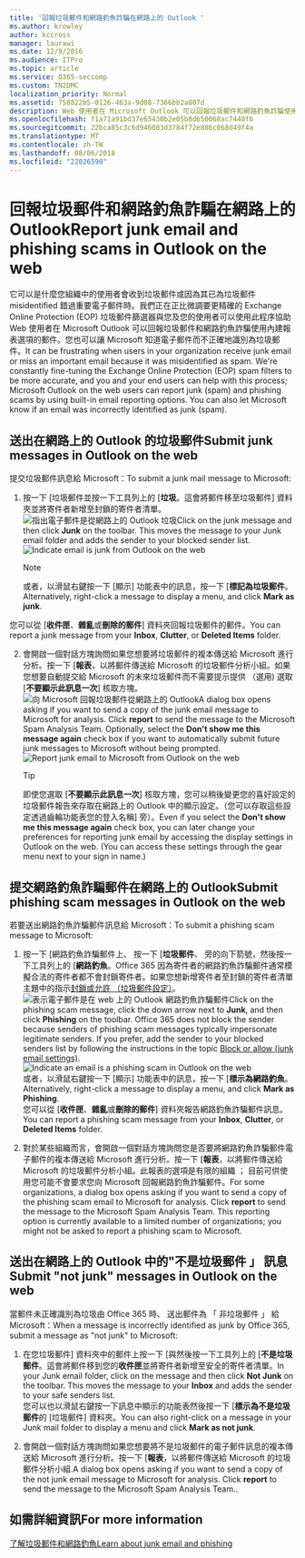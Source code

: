 ```yaml
---
title: '回報垃圾郵件和網路釣魚詐騙在網路上的 Outlook '
ms.author: krowley
author: kccross
manager: laurawi
ms.date: 12/9/2016
ms.audience: ITPro
ms.topic: article
ms.service: O365-seccomp
ms.custom: TN2DMC
localization_priority: Normal
ms.assetid: 758822b5-0126-463a-9d08-7366bb2a807d
description: Web 使用者在 Microsoft Outlook 可以回報垃圾郵件和網路釣魚詐騙使用內建報表選項的郵件。您也可以讓 Microsoft 知道電子郵件而不正確地識別為垃圾郵件。
ms.openlocfilehash: f1a71a91bd37e65430b2e05b8d650068ac7440f6
ms.sourcegitcommit: 22bca85c3c6d946083d3784f72e886c068d49f4a
ms.translationtype: MT
ms.contentlocale: zh-TW
ms.lasthandoff: 08/06/2018
ms.locfileid: "22026590"
---
```

# <a name="report-junk-email-and-phishing-scams-in-outlook-on-the-web"></a><span data-ttu-id="18fb5-104">回報垃圾郵件和網路釣魚詐騙在網路上的 Outlook</span><span class="sxs-lookup"><span data-stu-id="18fb5-104">Report junk email and phishing scams in Outlook on the web</span></span> 

<span data-ttu-id="18fb5-p102">它可以是什麼您組織中的使用者會收到垃圾郵件或因為其已為垃圾郵件 misidentified 錯過重要電子郵件時。我們正在正比微調要更精確的 Exchange Online Protection (EOP) 垃圾郵件篩選器與您及您的使用者可以使用此程序協助Web 使用者在 Microsoft Outlook 可以回報垃圾郵件和網路釣魚詐騙使用內建報表選項的郵件。您也可以讓 Microsoft 知道電子郵件而不正確地識別為垃圾郵件。</span><span class="sxs-lookup"><span data-stu-id="18fb5-p102">It can be frustrating when users in your organization receive junk email or miss an important email because it was misidentified as spam. We're constantly fine-tuning the Exchange Online Protection (EOP) spam filters to be more accurate, and you and your end users can help with this process; Microsoft Outlook on the web users can report junk (spam) and phishing scams by using built-in email reporting options. You can also let Microsoft know if an email was incorrectly identified as junk (spam).</span></span>
  
## <a name="submit-junk-messages-in-outlook-on-the-web"></a><span data-ttu-id="18fb5-108">送出在網路上的 Outlook 的垃圾郵件</span><span class="sxs-lookup"><span data-stu-id="18fb5-108">Submit junk messages in Outlook on the web</span></span>

<span data-ttu-id="18fb5-109">提交垃圾郵件訊息給 Microsoft：</span><span class="sxs-lookup"><span data-stu-id="18fb5-109">To submit a junk mail message to Microsoft:</span></span>
  
1. <span data-ttu-id="18fb5-p103">按一下 [垃圾郵件並按一下工具列上的 [**垃圾**。這會將郵件移至垃圾郵件] 資料夾並將寄件者新增至封鎖的寄件者清單。 ![指出電子郵件是從網路上的 Outlook 垃圾](media/a10ae792-aab6-4374-a041-6c3f732eb2e3.png)</span><span class="sxs-lookup"><span data-stu-id="18fb5-p103">Click on the junk message and then click **Junk** on the toolbar. This moves the message to your Junk email folder and adds the sender to your blocked sender list.  ![Indicate email is junk from Outlook on the web](media/a10ae792-aab6-4374-a041-6c3f732eb2e3.png)</span></span>
  
    > [!NOTE]
    > <span data-ttu-id="18fb5-113">或者，以滑鼠右鍵按一下 [顯示] 功能表中的訊息，按一下 [**標記為垃圾郵件**。</span><span class="sxs-lookup"><span data-stu-id="18fb5-113">Alternatively, right-click a message to display a menu, and click **Mark as junk**.</span></span> 
  
<span data-ttu-id="18fb5-114">您可以從 [**收件匣**、**雜亂**或**刪除的郵件**] 資料夾回報垃圾郵件的郵件。</span><span class="sxs-lookup"><span data-stu-id="18fb5-114">You can report a junk message from your **Inbox**, **Clutter**, or **Deleted Items** folder.</span></span> 
  
2. <span data-ttu-id="18fb5-p104">會開啟一個對話方塊詢問如果您想要將垃圾郵件的複本傳送給 Microsoft 進行分析。按一下 [**報表**，以將郵件傳送給 Microsoft 的垃圾郵件分析小組。如果您想要自動提交給 Microsoft 的未來垃圾郵件而不需要提示提供 （選用) 選取 [**不要顯示此訊息一次**] 核取方塊。 ![向 Microsoft 回報垃圾郵件從網路上的 Outlook](media/e8d3a9f9-6eb6-4309-ba6d-643dffdb6a33.png)</span><span class="sxs-lookup"><span data-stu-id="18fb5-p104">A dialog box opens asking if you want to send a copy of the junk email message to Microsoft for analysis. Click **report** to send the message to the Microsoft Spam Analysis Team. Optionally, select the **Don't show me this message again** check box if you want to automatically submit future junk messages to Microsoft without being prompted.  ![Report junk email to Microsoft from Outlook on the web](media/e8d3a9f9-6eb6-4309-ba6d-643dffdb6a33.png)</span></span>
  
    > [!TIP]
    > <span data-ttu-id="18fb5-p105">即使您選取 [**不要顯示此訊息一次**] 核取方塊，您可以稍後變更您的喜好設定的垃圾郵件報告來存取在網路上的 Outlook 中的顯示設定。（您可以存取這些設定透過齒輪功能表您的登入名稱] 旁）。</span><span class="sxs-lookup"><span data-stu-id="18fb5-p105">Even if you select the **Don't show me this message again** check box, you can later change your preferences for reporting junk email by accessing the display settings in Outlook on the web. (You can access these settings through the gear menu next to your sign in name.)</span></span> 
  
## <a name="submit-phishing-scam-messages-in-outlook-on-the-web"></a><span data-ttu-id="18fb5-121">提交網路釣魚詐騙郵件在網路上的 Outlook</span><span class="sxs-lookup"><span data-stu-id="18fb5-121">Submit phishing scam messages in Outlook on the web</span></span>

<span data-ttu-id="18fb5-122">若要送出網路釣魚詐騙郵件訊息給 Microsoft：</span><span class="sxs-lookup"><span data-stu-id="18fb5-122">To submit a phishing scam message to Microsoft:</span></span>
  
1. <span data-ttu-id="18fb5-p106">按一下 [網路釣魚詐騙郵件上、 按一下 [**垃圾郵件**、 旁的向下箭號，然後按一下工具列上的 [**網路釣魚**。Office 365 因為寄件者的網路釣魚詐騙郵件通常模擬合法的寄件者都不會封鎖寄件者。如果您想新增寄件者至封鎖的寄件者清單主題中的指示[封鎖或允許 （垃圾郵件設定）](https://go.microsoft.com/fwlink/?LinkId=627572)。![表示電子郵件是在 web 上的 Outlook 網路釣魚詐騙郵件](media/959bb577-341c-41ee-a159-e46600b2cf8a.png)</span><span class="sxs-lookup"><span data-stu-id="18fb5-p106">Click on the phishing scam message, click the down arrow next to **Junk**, and then click **Phishing** on the toolbar. Office 365 does not block the sender because senders of phishing scam messages typically impersonate legitimate senders. If you prefer, add the sender to your blocked senders list by following the instructions in the topic [Block or allow (junk email settings)](https://go.microsoft.com/fwlink/?LinkId=627572). ![Indicate an email is a phishing scam in Outlook on the web](media/959bb577-341c-41ee-a159-e46600b2cf8a.png)</span></span></br><span data-ttu-id="18fb5-127">或者，以滑鼠右鍵按一下 [顯示] 功能表中的訊息，按一下 [**標示為網路釣魚**。</span><span class="sxs-lookup"><span data-stu-id="18fb5-127">Alternatively, right-click a message to display a menu, and click **Mark as Phishing**.</span></span></br><span data-ttu-id="18fb5-128">您可以從 [**收件匣**、**雜亂**或**刪除的郵件**] 資料夾報告網路釣魚詐騙郵件訊息。</span><span class="sxs-lookup"><span data-stu-id="18fb5-128">You can report a phishing scam message from your **Inbox**, **Clutter**, or **Deleted Items** folder.</span></span> 
  
2. <span data-ttu-id="18fb5-p107">對於某些組織而言，會開啟一個對話方塊詢問您是否要將網路釣魚詐騙郵件電子郵件的複本傳送給 Microsoft 進行分析。按一下 [**報表**，以將郵件傳送給 Microsoft 的垃圾郵件分析小組。此報表的選項是有限的組織 ； 目前可供使用您可能不會要求您向 Microsoft 回報網路釣魚詐騙郵件。</span><span class="sxs-lookup"><span data-stu-id="18fb5-p107">For some organizations, a dialog box opens asking if you want to send a copy of the phishing scam email to Microsoft for analysis. Click **report** to send the message to the Microsoft Spam Analysis Team. This reporting option is currently available to a limited number of organizations; you might not be asked to report a phishing scam to Microsoft.</span></span> 
    
## <a name="submit-not-junk-messages-in-outlook-on-the-web"></a><span data-ttu-id="18fb5-132">送出在網路上的 Outlook 中的"不是垃圾郵件 」 訊息</span><span class="sxs-lookup"><span data-stu-id="18fb5-132">Submit "not junk" messages in Outlook on the web</span></span>

<span data-ttu-id="18fb5-133">當郵件未正確識別為垃圾由 Office 365 時、 送出郵件為 「 非垃圾郵件 」 給 Microsoft：</span><span class="sxs-lookup"><span data-stu-id="18fb5-133">When a message is incorrectly identified as junk by Office 365, submit a message as "not junk" to Microsoft:</span></span>
  
1. <span data-ttu-id="18fb5-p108">在您垃圾郵件] 資料夾中的郵件上按一下 [與然後按一下工具列上的 [**不是垃圾郵件**。這會將郵件移到您的**收件匣**並將寄件者新增至安全的寄件者清單。</span><span class="sxs-lookup"><span data-stu-id="18fb5-p108">In your Junk email folder, click on the message and then click **Not Junk** on the toolbar. This moves the message to your **Inbox** and adds the sender to your safe senders list. </span></span></br><span data-ttu-id="18fb5-136">您可以也以滑鼠右鍵按一下訊息中顯示的功能表然後按一下 [**標示為不是垃圾郵件**的 [垃圾郵件] 資料夾。</span><span class="sxs-lookup"><span data-stu-id="18fb5-136">You can also right-click on a message in your Junk mail folder to display a menu and click **Mark as not junk**.</span></span> 
  
2. <span data-ttu-id="18fb5-p109">會開啟一個對話方塊詢問如果您想要將不是垃圾郵件的電子郵件訊息的複本傳送給 Microsoft 進行分析。按一下 [**報表**，以將郵件傳送給 Microsoft 的垃圾郵件分析小組.</span><span class="sxs-lookup"><span data-stu-id="18fb5-p109">A dialog box opens asking if you want to send a copy of the not junk email message to Microsoft for analysis. Click **report** to send the message to the Microsoft Spam Analysis Team..</span></span> 
    
## <a name="for-more-information"></a><span data-ttu-id="18fb5-139">如需詳細資訊</span><span class="sxs-lookup"><span data-stu-id="18fb5-139">For more information</span></span>

[<span data-ttu-id="18fb5-140">了解垃圾郵件和網路釣魚</span><span class="sxs-lookup"><span data-stu-id="18fb5-140">Learn about junk email and phishing</span></span>](https://go.microsoft.com/fwlink/p/?LinkId=270068)
  
  


